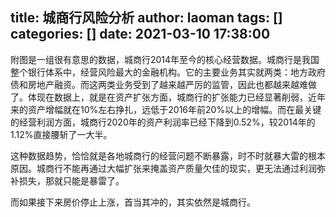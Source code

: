 title: 城商行风险分析
author: laoman
tags: []
categories: []
date: 2021-03-10 17:38:00
---
附图是一组很有意思的数据，城商行2014年至今的核心经营数据。<!-- more-->城商行是我国整个银行体系中，经营风险最大的金融机构。它的主要业务其实就两类：地方政府债和房地产融资。而这两类业务受到了越来越严厉的监管，因此也都越来越难做了。体现在数据上，就是在资产扩张方面，城商行的扩张能力已经显著削弱，近年来的资产增幅就在10%左右挣扎，远低于2016年前20%以上的增幅。而在最关键的经营利润方面，城商行2020年的资产利润率已经下降到0.52%，较2014年的1.12%直接腰斩了一大半。



这种数据趋势，恰恰就是各地城商行的经营问题不断暴露，时不时就暴大雷的根本原因。城商行不能再通过大幅扩张来掩盖资产质量欠佳的现实，更无法通过利润弥补损失，那就只能是暴雷了。

而如果接下来房价停止上涨，首当其冲的，其实依然是城商行。